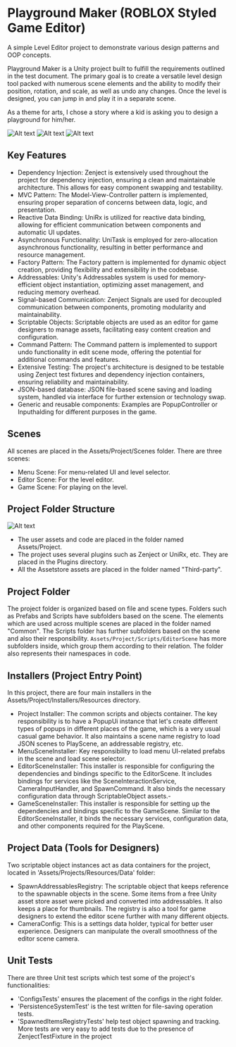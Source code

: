 # Playground Maker (ROBLOX Styled Game Editor)
A simple Level Editor project to demonstrate various design patterns and OOP concepts. 

Playground Maker is a Unity project built to fulfill the requirements outlined in the test document. The primary goal is to create a versatile level design tool packed with numerous scene elements and the ability to modify their position, rotation, and scale, as well as undo any changes. Once the level is designed, you can jump in and play it in a separate scene.

As a theme for arts, I chose a story where a kid is asking you to design a playground for him/her. 

![Alt text](DocumentationImages/menu1.jpg)
![Alt text](DocumentationImages/menu2.jpg)
![Alt text](DocumentationImages/menu3.jpg)

## Key Features
- Dependency Injection: Zenject is extensively used throughout the project for dependency injection, ensuring a clean and maintainable architecture. This allows for easy component swapping and testability.
- MVC Pattern: The Model-View-Controller pattern is implemented, ensuring proper separation of concerns between data, logic, and presentation.
- Reactive Data Binding: UniRx is utilized for reactive data binding, allowing for efficient communication between components and automatic UI updates.
- Asynchronous Functionality: UniTask is employed for zero-allocation asynchronous functionality, resulting in better performance and resource management.
- Factory Pattern: The Factory pattern is implemented for dynamic object creation, providing flexibility and extensibility in the codebase.
- Addressables: Unity's Addressables system is used for memory-efficient object instantiation, optimizing asset management, and reducing memory overhead.
- Signal-based Communication: Zenject Signals are used for decoupled communication between components, promoting modularity and maintainability.
- Scriptable Objects: Scriptable objects are used as an editor for game designers to manage assets, facilitating easy content creation and configuration.
- Command Pattern: The Command pattern is implemented to support undo functionality in edit scene mode, offering the potential for additional commands and features.
- Extensive Testing: The project's architecture is designed to be testable using Zenject test fixtures and dependency injection containers, ensuring reliability and maintainability.
- JSON-based database: JSON file-based scene saving and loading system, handled via interface for further extension or technology swap.
- Generic and reusable components: Examples are PopupController or Inputhalding for different purposes in the game.

## Scenes
All scenes are placed in the Assets/Project/Scenes folder. There are three scenes:
- Menu Scene: For menu-related UI and level selector.
- Editor Scene: For the level editor.
- Game Scene: For playing on the level.

## Project Folder Structure
![Alt text](DocumentationImages/project.jpg)
- The user assets and code are placed in the folder named Assets/Project. 
- The project uses several plugins such as Zenject or UniRx, etc. They are placed in the Plugins directory. 
- All the Assetstore assets are placed in the folder named "Third-party".

## Project Folder
The project folder is organized based on file and scene types. Folders such as Prefabs and Scripts have subfolders based on the scene. The elements which are used across multiple scenes are placed in the folder named "Common".
The Scripts folder has further subfolders based on the scene and also their responsibility. `Assets/Project/Scripts/EditorScene` has more subfolders inside, which group them according to their relation. The folder also represents their namespaces in code.

## Installers (Project Entry Point)
In this project, there are four main installers in the Assets/Project/Installers/Resources directory.
- Project Installer: The common scripts and objects container. The key responsibility is to have a PopupUi instance that let's create different types of popups in different places of the game, which is a very usual casual game behavior. It also maintains a scene name registry to load JSON scenes to PlayScene, an addressable registry, etc.
- MenuSceneInstaller: Key responsibility to load menu UI-related prefabs in the scene and load scene selector.
- EditorSceneInstaller: This installer is responsible for configuring the dependencies and bindings specific to the EditorScene. It includes bindings for services like the SceneInteractionService, CameraInputHandler, and SpawnCommand. It also binds the necessary configuration data through ScriptableObject assets.- 
- GameSceneInstaller: This installer is responsible for setting up the dependencies and bindings specific to the GameScene. Similar to the EditorSceneInstaller, it binds the necessary services, configuration data, and other components required for the PlayScene.

## Project Data (Tools for Designers)
Two scriptable object instances act as data containers for the project, located in 'Assets/Projects/Resources/Data' folder:
- SpawnAddressablesRegistry: The scriptable object that keeps reference to the spawnable objects in the scene. Some items from a free Unity asset store asset were picked and converted into addressables. It also keeps a place for thumbnails. The registry is also a tool for game designers to extend the editor scene further with many different objects.
- CameraConfig: This is a settings data holder, typical for better user experience. Designers can manipulate the overall smoothness of the editor scene camera.

## Unit Tests
There are three Unit test scripts which test some of the project's functionalities:
- 'ConfigsTests' ensures the placement of the configs in the right folder.
- 'PersistenceSystemTest' is the test written for file-saving operation tests.
- 'SpawnedItemsRegistryTests' help test object spawning and tracking.
More tests are very easy to add tests due to the presence of ZenjectTestFixture in the project



